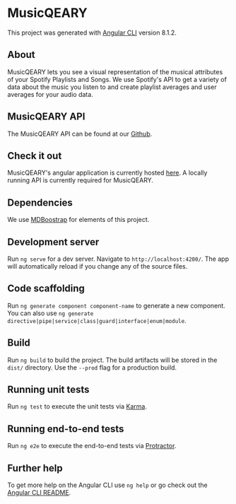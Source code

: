 # MusicQEARY

This project was generated with [Angular CLI](https://github.com/angular/angular-cli) version 8.1.2.

## About

MusicQEARY lets you see a visual representation of the musical attributes of your Spotify Playlists and Songs. We use Spotify's API to get a variety of data about the music you listen to and create playlist averages and user averages for your audio data. 

## MusicQEARY API

The MusicQEARY API can be found at our [Github](https://github.com/drewawright/GoodQuestion).  

## Check it out

MusicQEARY's angular application is currently hosted [here](https://tc-musicqeary.herokuapp.com/). A locally running API is currently required for MusicQEARY.

## Dependencies

We use [MDBoostrap](https://mdbootstrap.com/docs/angular/) for elements of this project.

## Development server

Run `ng serve` for a dev server. Navigate to `http://localhost:4200/`. The app will automatically reload if you change any of the source files.

## Code scaffolding

Run `ng generate component component-name` to generate a new component. You can also use `ng generate directive|pipe|service|class|guard|interface|enum|module`.

## Build

Run `ng build` to build the project. The build artifacts will be stored in the `dist/` directory. Use the `--prod` flag for a production build.

## Running unit tests

Run `ng test` to execute the unit tests via [Karma](https://karma-runner.github.io).

## Running end-to-end tests

Run `ng e2e` to execute the end-to-end tests via [Protractor](http://www.protractortest.org/).

## Further help

To get more help on the Angular CLI use `ng help` or go check out the [Angular CLI README](https://github.com/angular/angular-cli/blob/master/README.md).
